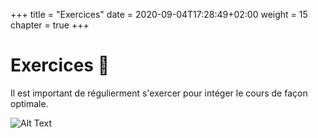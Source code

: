 +++
  title = "Exercices"
  date = 2020-09-04T17:28:49+02:00
  weight = 15
  chapter = true
+++

# Exercices :page_facing_up:

Il est important de régulierment s'exercer pour intéger le cours de façon optimale. 


<!--
<div style="text-align: center"><iframe src="https://giphy.com/embed/UvvK8rOSHPxgjo9ryD" width="480" height="480" frameBorder="0" class="giphy-embed" allowFullScreen></iframe></div> 
-->

![Alt Text](https://media.giphy.com/media/UvvK8rOSHPxgjo9ryD/giphy.gif?width=500px)